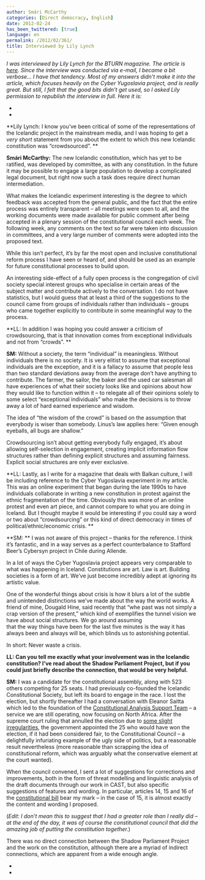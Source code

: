 ```yaml
---
author: Smári McCarthy
categories: [Direct democracy, English]
date: 2012-02-24
has_been_twittered: [true]
language: en
permalink: /2012/02/361/
title: Interviewed by Lily Lynch
---
```

<p class="wp-flattr-button">
  <a class="FlattrButton" style="display:none;" href="http://www.smarimccarthy.is/2012/02/361/" title="Interviewed by Lily Lynch" rev="flattr;uid:smarimc;language:en_GB;category:text;button:compact;">I was interviewed by Lily Lynch for the BTURN magazine. The article is here. Since the interview was conducted via e-mail, I became a bit verbose... I have that tendency. Most of my answers didn't make it into the article, which focuses heavily on the Cyber Yugoslavia project, and is really great. But still, I felt that the good bits didn't get used, so I asked Lily permission to republish the interview in full. Here it is: Lily Lynch: I know you've been critical of some of the representations of the Icelandic project in the mainstream media, and I was hoping to get a very short statement from you about the extent to which this new Icelandic constitution was "crowdsourced". Smári McCarthy: The new Icelandic constitution, which has yet to be ratified, was developed by committee, as with any constitution. In the future it may be possible to engage a large population to develop a complicated legal document, but right now such a task does require direct human intermediation. What makes the Icelan</a>
</p>

*I was interviewed by Lily Lynch for the BTURN magazine. The article is [here][1]. Since the interview was conducted via e-mail, I became a bit verbose&#8230; I have that tendency. Most of my answers didn&#8217;t make it into the article, which focuses heavily on the Cyber Yugoslavia project, and is really great. But still, I felt that the good bits didn&#8217;t get used, so I asked Lily permission to republish the interview in full. Here it is:*

*  
*

**Lily Lynch: I know you&#8217;ve been critical of some of the representations of the Icelandic project in the mainstream media, and I was hoping to get a *very short* statement from you about the extent to which this new Icelandic constitution was &#8220;crowdsourced&#8221;. **

**Smári McCarthy:** The new Icelandic constitution, which has yet to be ratified, was developed by committee, as with any constitution. In the future it may be possible to engage a large population to develop a complicated legal document, but right now such a task does require direct human intermediation.

What makes the Icelandic experiment interesting is the degree to which feedback was accepted from the general public, and the fact that the entire process was entirely transparent &#8211; all meetings were open to all, and the working documents were made available for public comment after being accepted in a plenary session of the constitutional council each week. The following week, any comments on the text so far were taken into discussion in committees, and a very large number of comments were adopted into the proposed text.

While this isn&#8217;t perfect, it&#8217;s by far the most open and inclusive constitutional reform process I have seen or heard of, and should be used as an example for future constitutional processes to build upon.

An interesting side-effect of a fully open process is the congregation of civil society special interest groups who specialise in certain areas of the subject matter and contribute actively to the conversation. I do not have statistics, but I would guess that at least a third of the suggestions to the council came from groups of individuals rather than individuals &#8211; groups who came together explicitly to contribute in some meaningful way to the process.

**LL: In addition I was hoping you could answer a criticism of crowdsourcing, that is that innovation comes from exceptional individuals and not from &#8220;crowds&#8221;. **

**SM:** Without a society, the term &#8220;individual&#8221; is meaningless. Without individuals there is no society. It is very elitist to assume that exceptional individuals are the exception, and it is a fallacy to assume that people less than two standard deviations away from the average don&#8217;t have anything to contribute. The farmer, the sailor, the baker and the used car salesman all have experiences of what their society looks like and opinions about how they would like to function within it &#8211; to relegate all of their opinions solely to some select &#8220;exceptional individuals&#8221; who make the decisions is to throw away a lot of hard earned experience and wisdom.

The idea of &#8220;the wisdom of the crowd&#8221; is based on the assumption that everybody is wiser than somebody. Linus&#8217;s law applies here: &#8220;Given enough eyeballs, all bugs are shallow.&#8221;

Crowdsourcing isn&#8217;t about getting everybody fully engaged, it&#8217;s about allowing self-selection in engagement, creating implicit information flow structures rather than defining explicit structures and assuming fairness. Explicit social structures are only ever exclusive.

**LL: Lastly, as I write for a magazine that deals with Balkan culture, I will be including reference to the Cyber Yugoslavia experiment in my article. This was an online experiment that began during the late 1990s to have individuals collaborate in writing a new constitution in protest against the ethnic fragmentation of the time. Obviously this was more of an online protest and even art piece, and cannot compare to what you are doing in Iceland. But I thought maybe it would be interesting if you could say a word or two about &#8220;crowdsourcing&#8221; or this kind of direct democracy in times of political/ethnic/economic crisis. **

**SM: ** I was not aware of this project &#8211; thanks for the reference. I think it&#8217;s fantastic, and in a way serves as a perfect counterbalance to Stafford Beer&#8217;s Cybersyn project in Chile during Allende.

In a lot of ways the Cyber Yugoslavia project appears very comparable to what was happening in Iceland. Constitutions are art. Law is art. Building societies is a form of art. We&#8217;ve just become incredibly adept at ignoring its artistic value.

One of the wonderful things about crisis is how it blurs a lot of the subtle and unintended distinctions we&#8217;ve made about the way the world works. A friend of mine, Dougald Hine, said recently that &#8220;whe past was not simply a crap version of the present,&#8221; which kind of exemplifies the tunnel vision we have about social structures. We go around assuming  
that the way things have been for the last five minutes is the way it has always been and always will be, which blinds us to astonishing potential.

In short: Never waste a crisis.

**LL: Can you tell me exactly what your involvement was in the Icelandic constitution? I&#8217;ve read about the Shadow Parliament Project, but if you could just briefly describe the connection, that would be very helpful.**

**SM:** I was a candidate for the constitutional assembly, along with 523 others competing for 25 seats. I had previously co-founded the Icelandic Constitutional Society, but left its board to engage in the race. I lost the election, but shortly thereafter I had a conversation with Eleanor Saitta which led to the foundation of the [Constitutional Analysis Support Team][2] &#8211; a service we are still operating, now focusing on North Africa. After the supreme court ruling that annulled the election due to [some slight irregularities][3], the government appointed the 25 who would have won the election, if it had been considered fair, to the Constitutional Council &#8211; a delightfully infuriating example of the ugly side of politics, but a reasonable result nevertheless (more reasonable than scrapping the idea of constitutional reform, which was arguably what the conservative element at the court wanted).

When the council convened, I sent a lot of suggestions for corrections and improvements, both in the form of threat modelling and linguistic analysis of the draft documents through our work in CAST, but also specific suggestions of features and wording. In particular, articles 14, 15 and 16 of the [constitutional bill][4] bear my mark &#8211; in the case of 15, it is almost exactly the content and wording I proposed.

(*Edit: I don&#8217;t mean this to suggest that I had a greater role than I really did &#8211; at the end of the day, it was of course the constitutional council that did the amazing job of putting the constitution together.*)

There was no direct connection between the Shadow Parliament Project and the work on the constitution, although there are a myriad of indirect connections, which are apparent from a wide enough angle.

*  
*

 [1]: http://bturn.com/6300/crowdsourced-constitution-better-than-the-real-thing
 [2]: http://www.const.is
 [3]: http://stjornarskrarfelagid.is/english/election-ruling/
 [4]: http://stjornarskrarfelagid.is/english/constitutional-bill/
